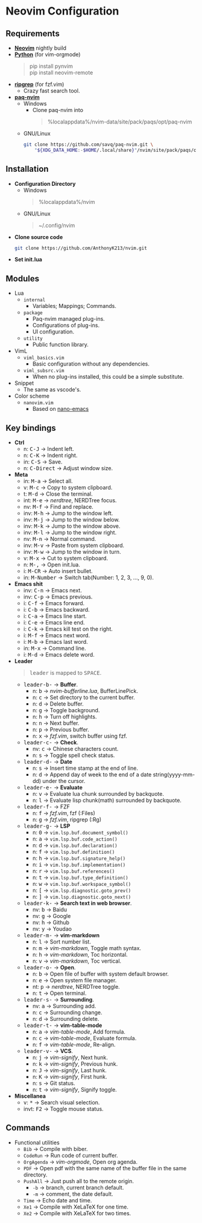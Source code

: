 # Neovim Configuration


## Requirements
* [**Neovim**](https://github.com/neovim/neovim) nightly build
* [**Python**](https://www.python.org/) (for vim-orgmode)
  > pip install pynvim  
  > pip install neovim-remote
* [**ripgrep**](https://github.com/BurntSushi/ripgrep) (for fzf.vim)
  - Crazy fast search tool.
* [**paq-nvim**](https://github.com/savq/paq-nvim)
  - Windows
    - Clone paq-nvim into
      > %localappdata%/nvim-data/site/pack/paqs/opt/paq-nvim
  - GNU/Linux
    ```bash
    git clone https://github.com/savq/paq-nvim.git \
        "${XDG_DATA_HOME:-$HOME/.local/share}"/nvim/site/pack/paqs/opt/paq-nvim
    ```


## Installation
* **Configuration Directory**
  - Windows
    > %localappdata%/nvim
  - GNU/Linux
    > ~/.config/nvim
* **Clone source code**
  ```bash
  git clone https://github.com/AnthonyK213/nvim.git
  ```
* **Set init.lua**


## Modules
- Lua
  - `internal`
    - Variables; Mappings; Commands.
  - `package`
    - Paq-nvim managed plug-ins.
    - Configurations of plug-ins.
    - UI configuration.
  - `utility`
    - Public function library.
- VimL
  - `viml_basics.vim`
    - Basic configuration without any dependencies.
  - `viml_subsrc.vim`
    - When no plug-ins installed, this could be a simple substitute.
- Snippet
  - The same as vscode's.
- Color scheme
  - `nanovim.vim`
    - Based on [nano-emacs](https://github.com/rougier/nano-emacs)


## Key bindings
* **Ctrl**
  - n:   <kbd>C-J</kbd>      -> Indent left.
  - n:   <kbd>C-K</kbd>      -> Indent right.
  - in:  <kbd>C-S</kbd>      -> Save.
  - n:   <kbd>C-Direct</kbd> -> Adjust window size.
* **Meta**
  - in:  <kbd>M-a</kbd>      -> Select all.
  - v:   <kbd>M-c</kbd>      -> Copy to system clipboard.
  - t:   <kbd>M-d</kbd>      -> Close the terminal.
  - int: <kbd>M-e</kbd>      -> *nerdtree*, NERDTree focus.
  - nv:  <kbd>M-f</kbd>      -> Find and replace.
  - inv: <kbd>M-h</kbd>      -> Jump to the window left.
  - inv: <kbd>M-j</kbd>      -> Jump to the window below.
  - inv: <kbd>M-k</kbd>      -> Jump to the window above.
  - inv: <kbd>M-l</kbd>      -> Jump to the window right.
  - nv:  <kbd>M-n</kbd>      -> Normal command.
  - inv: <kbd>M-v</kbd>      -> Paste from system clipboard.
  - inv: <kbd>M-w</kbd>      -> Jump to the window in turn.
  - v:   <kbd>M-x</kbd>      -> Cut to system clipboard.
  - n:   <kbd>M-,</kbd>      -> Open init.lua.
  - i:   <kbd>M-CR</kbd>     -> Auto insert bullet.
  - in:  <kbd>M-Number</kbd> -> Switch tab(Number: 1, 2, 3, ..., 9, 0).
* **Emacs shit**
  - inv: <kbd>C-n</kbd>      -> Emacs next.
  - inv: <kbd>C-p</kbd>      -> Emacs previous.
  - i:   <kbd>C-f</kbd>      -> Emacs forward.
  - i:   <kbd>C-b</kbd>      -> Emacs backward.
  - i:   <kbd>C-a</kbd>      -> Emacs line start.
  - i:   <kbd>C-e</kbd>      -> Emacs line end.
  - i:   <kbd>C-k</kbd>      -> Emacs kill test on the right.
  - i:   <kbd>M-f</kbd>      -> Emacs next word.
  - i:   <kbd>M-b</kbd>      -> Emacs last word.
  - in:  <kbd>M-x</kbd>      -> Command line.
  - i:   <kbd>M-d</kbd>      -> Emacs delete word.
* **Leader**
  > <kbd>leader</kbd> is mapped to <kbd>SPACE</kbd>.
  - <kbd>leader-b-</kbd>     -> **Buffer**.
    - n:    <kbd>b</kbd>     -> *nvim-bufferline.lua*, BufferLinePick.
    - n:    <kbd>c</kbd>     -> Set directory to the current buffer.
    - n:    <kbd>d</kbd>     -> Delete buffer.
    - n:    <kbd>g</kbd>     -> Toggle background.
    - n:    <kbd>h</kbd>     -> Turn off highlights.
    - n:    <kbd>n</kbd>     -> Next buffer.
    - n:    <kbd>p</kbd>     -> Previous buffer.
    - n:    <kbd>x</kbd>     -> *fzf.vim*, switch buffer using fzf.
  - <kbd>leader-c-</kbd>     -> **Check**.
    - nv:   <kbd>c</kbd>     -> Chinese characters count.
    - n:    <kbd>s</kbd>     -> Toggle spell check status.
  - <kbd>leader-d-</kbd>     -> **Date**
    - n:    <kbd>s</kbd>     -> Insert time stamp at the end of line.
    - n:    <kbd>d</kbd>     -> Append day of week to the end of a date string(yyyy-mm-dd) under the cursor.
  - <kbd>leader-e-</kbd>     -> **Evaluate**
    - n:    <kbd>v</kbd>     -> Evaluate lua chunk surrounded by backquote.
    - n:    <kbd>l</kbd>     -> Evaluate lisp chunk(math) surrounded by backquote.
  - <kbd>leader-f-</kbd>     -> FZF
    - n:    <kbd>f</kbd>     -> *fzf.vim*, fzf  (:Files)
    - n:    <kbd>g</kbd>     -> *fzf.vim*, ripgrep (:Rg)
  - <kbd>leader-g-</kbd>     -> **LSP**
    - n:    <kbd>0</kbd>     -> `vim.lsp.buf.document_symbol()`
    - n:    <kbd>a</kbd>     -> `vim.lsp.buf.code_action()`
    - n:    <kbd>d</kbd>     -> `vim.lsp.buf.declaration()`
    - n:    <kbd>f</kbd>     -> `vim.lsp.buf.definition()`
    - n:    <kbd>h</kbd>     -> `vim.lsp.buf.signature_help()`
    - n:    <kbd>i</kbd>     -> `vim.lsp.buf.implementation()`
    - n:    <kbd>r</kbd>     -> `vim.lsp.buf.references()`
    - n:    <kbd>t</kbd>     -> `vim.lsp.buf.type_definition()`
    - n:    <kbd>w</kbd>     -> `vim.lsp.buf.workspace_symbol()`
    - n:    <kbd>[</kbd>     -> `vim.lsp.diagnostic.goto_prev()`
    - n:    <kbd>]</kbd>     -> `vim.lsp.diagnostic.goto_next()`
  - <kbd>leader-k-</kbd>     -> **Search text in web browser**.
    - nv:   <kbd>b</kbd>     -> Baidu
    - nv:   <kbd>g</kbd>     -> Google
    - nv:   <kbd>h</kbd>     -> Github
    - nv:   <kbd>y</kbd>     -> Youdao
  - <kbd>leader-m-</kbd>     -> **vim-markdown**
    - n:    <kbd>l</kbd>     -> Sort number list.
    - n:    <kbd>m</kbd>     -> *vim-markdown*, Toggle math syntax.
    - n:    <kbd>h</kbd>     -> *vim-markdown*, Toc horizontal.
    - n:    <kbd>v</kbd>     -> *vim-markdown*, Toc vertical.
  - <kbd>leader-o-</kbd>     -> **Open**.
    - n:    <kbd>b</kbd>     -> Open file of buffer with system default browser.
    - n:    <kbd>e</kbd>     -> Open system file manager.
    - nt:   <kbd>p</kbd>     -> *nerdtree*, NERDTree toggle.
    - n:    <kbd>t</kbd>     -> Open terminal.
  - <kbd>leader-s-</kbd>     -> **Surrounding**.
    - nv:   <kbd>a</kbd>     -> Surrounding add.
    - n:    <kbd>c</kbd>     -> Surrounding change.
    - n:    <kbd>d</kbd>     -> Surrounding delete.
  - <kbd>leader-t-</kbd>     -> **vim-table-mode**
    - n:    <kbd>a</kbd>     -> *vim-table-mode*, Add formula.
    - n:    <kbd>c</kbd>     -> *vim-table-mode*, Evaluate formula.
    - n:    <kbd>f</kbd>     -> *vim-table-mode*, Re-align.
  - <kbd>leader-v-</kbd>     -> **VCS**.
    - n:    <kbd>j</kbd>     -> *vim-signify*, Next hunk.
    - n:    <kbd>k</kbd>     -> *vim-signify*, Previous hunk.
    - n:    <kbd>J</kbd>     -> *vim-signify*, Last hunk.
    - n:    <kbd>K</kbd>     -> *vim-signify*, First hunk.
    - n:    <kbd>s</kbd>     -> Git status.
    - n:    <kbd>t</kbd>     -> *vim-signify*, Signify toggle.
* **Miscellanea**
  - v:      <kbd>*</kbd>     -> Search visual selection.
  - invt:   <kbd>F2</kbd>    -> Toggle mouse status.

## Commands
- Functional utilities
  - `Bib`       -> Compile with biber.
  - `CodeRun`   -> Run code of current buffer.
  - `OrgAgenda` -> *vim-orgmode*, Open org agenda.
  - `PDF`       -> Open pdf with the same name of the buffer file in the same directory.
  - `PushAll`   -> Just push all to the remote origin.
    - `-b`      -> branch, current branch default.
    - `-m`      -> comment, the date default.
  - `Time`      -> Echo date and time.
  - `Xe1`       -> Compile with XeLaTeX for one time.
  - `Xe2`       -> Compile with XeLaTeX for two times.
